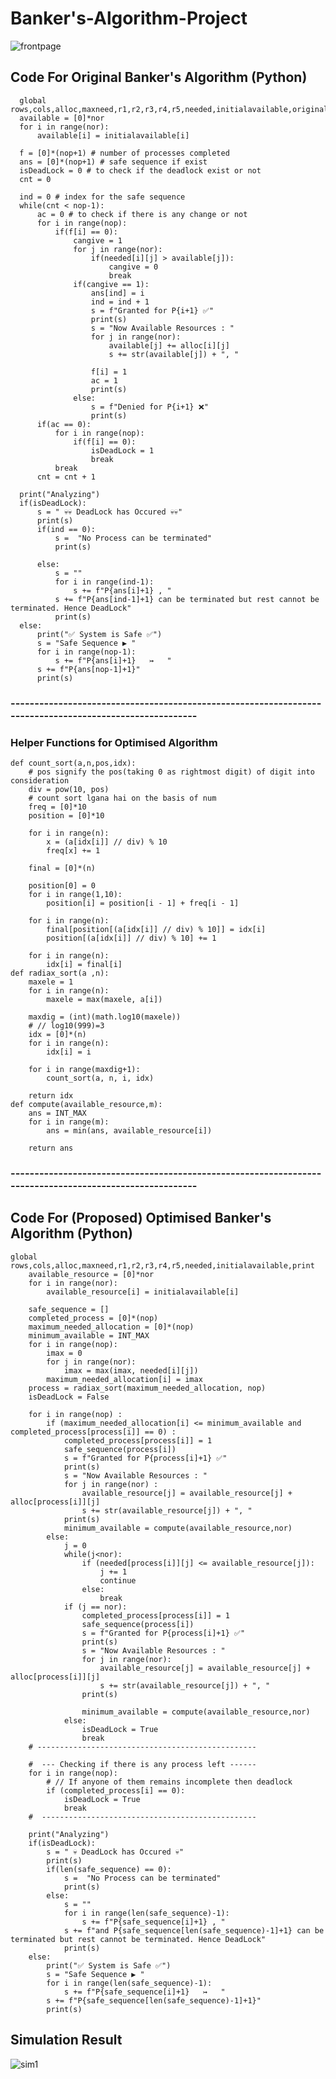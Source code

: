 # Banker's-Algorithm-Project
![frontpage](/first.PNG)
## Code For Original Banker's Algorithm (Python)
      global rows,cols,alloc,maxneed,r1,r2,r3,r4,r5,needed,initialavailable,original_result
      available = [0]*nor
      for i in range(nor):
          available[i] = initialavailable[i]
          
      f = [0]*(nop+1) # number of processes completed
      ans = [0]*(nop+1) # safe sequence if exist
      isDeadLock = 0 # to check if the deadlock exist or not
      cnt = 0
       
      ind = 0 # index for the safe sequence
      while(cnt < nop-1):
          ac = 0 # to check if there is any change or not 
          for i in range(nop):
              if(f[i] == 0):
                  cangive = 1
                  for j in range(nor):
                      if(needed[i][j] > available[j]):
                          cangive = 0
                          break  
                  if(cangive == 1):
                      ans[ind] = i
                      ind = ind + 1
                      s = f"Granted for P{i+1} ✅"
                      print(s)
                      s = "Now Available Resources : "
                      for j in range(nor):
                          available[j] += alloc[i][j]
                          s += str(available[j]) + ", "

                      f[i] = 1
                      ac = 1
                      print(s)    
                  else:
                      s = f"Denied for P{i+1} ❌"
                      print(s)    
          if(ac == 0):
              for i in range(nop):
                  if(f[i] == 0):
                      isDeadLock = 1
                      break
              break   
          cnt = cnt + 1

      print("Analyzing")
      if(isDeadLock):
          s = " 💀💀 DeadLock has Occured 💀💀"
          print(s)
          if(ind == 0):
              s =  "No Process can be terminated"
              print(s)

          else:
              s = ""
              for i in range(ind-1):
                  s += f"P{ans[i]+1} , "
              s += f"P{ans[ind-1]+1} can be terminated but rest cannot be terminated. Hence DeadLock"
              print(s) 
      else:
          print("✅ System is Safe ✅")
          s = "Safe Sequence ▶ "
          for i in range(nop-1):
              s += f"P{ans[i]+1}   ↣   "  
          s += f"P{ans[nop-1]+1}"
          print(s)

### --------------------------------------------------------------------------------------------------------

### Helper Functions for Optimised Algorithm
    def count_sort(a,n,pos,idx):
        # pos signify the pos(taking 0 as rightmost digit) of digit into consideration
        div = pow(10, pos)
        # count sort lgana hai on the basis of num
        freq = [0]*10
        position = [0]*10

        for i in range(n):
            x = (a[idx[i]] // div) % 10
            freq[x] += 1

        final = [0]*(n)

        position[0] = 0
        for i in range(1,10):
            position[i] = position[i - 1] + freq[i - 1]

        for i in range(n):
            final[position[(a[idx[i]] // div) % 10]] = idx[i]
            position[(a[idx[i]] // div) % 10] += 1

        for i in range(n):
            idx[i] = final[i]
    def radiax_sort(a ,n):
        maxele = 1
        for i in range(n):
            maxele = max(maxele, a[i])

        maxdig = (int)(math.log10(maxele))
        # // log10(999)=3
        idx = [0]*(n)
        for i in range(n):
            idx[i] = i

        for i in range(maxdig+1):
            count_sort(a, n, i, idx)

        return idx
    def compute(available_resource,m):
        ans = INT_MAX
        for i in range(m):
            ans = min(ans, available_resource[i])

        return ans
        
### --------------------------------------------------------------------------------------------------------

## Code For (Proposed) Optimised Banker's Algorithm (Python)
    global rows,cols,alloc,maxneed,r1,r2,r3,r4,r5,needed,initialavailable,print
        available_resource = [0]*nor
        for i in range(nor):
            available_resource[i] = initialavailable[i]

        safe_sequence = []
        completed_process = [0]*(nop)
        maximum_needed_allocation = [0]*(nop)
        minimum_available = INT_MAX
        for i in range(nop):
            imax = 0
            for j in range(nor):
                imax = max(imax, needed[i][j])
            maximum_needed_allocation[i] = imax
        process = radiax_sort(maximum_needed_allocation, nop)
        isDeadLock = False

        for i in range(nop) :
            if (maximum_needed_allocation[i] <= minimum_available and completed_process[process[i]] == 0) :
                completed_process[process[i]] = 1
                safe_sequence(process[i])
                s = f"Granted for P{process[i]+1} ✅"
                print(s)
                s = "Now Available Resources : "
                for j in range(nor) :
                    available_resource[j] = available_resource[j] + alloc[process[i]][j]
                    s += str(available_resource[j]) + ", "
                print(s)
                minimum_available = compute(available_resource,nor)
            else:
                j = 0
                while(j<nor):
                    if (needed[process[i]][j] <= available_resource[j]):
                        j += 1
                        continue 
                    else:
                        break
                if (j == nor):
                    completed_process[process[i]] = 1
                    safe_sequence(process[i])
                    s = f"Granted for P{process[i]+1} ✅"
                    print(s)
                    s = "Now Available Resources : "
                    for j in range(nor):
                        available_resource[j] = available_resource[j] + alloc[process[i]][j]
                        s += str(available_resource[j]) + ", "
                    print(s)

                    minimum_available = compute(available_resource,nor)
                else:
                    isDeadLock = True
                    break        
        # -------------------------------------------------

        #  --- Checking if there is any process left ------
        for i in range(nop):
            # // If anyone of them remains incomplete then deadlock
            if (completed_process[i] == 0):
                isDeadLock = True
                break
        #  ------------------------------------------------

        print("Analyzing")
        if(isDeadLock):
            s = " 💀 DeadLock has Occured 💀"
            print(s)
            if(len(safe_sequence) == 0):
                s =  "No Process can be terminated"
                print(s)
            else:
                s = ""
                for i in range(len(safe_sequence)-1):
                    s += f"P{safe_sequence[i]+1} , "
                s += f"and P{safe_sequence[len(safe_sequence)-1]+1} can be terminated but rest cannot be terminated. Hence DeadLock"
                print(s)
        else:
            print("✅ System is Safe ✅")
            s = "Safe Sequence ▶ "
            for i in range(len(safe_sequence)-1):
                s += f"P{safe_sequence[i]+1}   ↣   "  
            s += f"P{safe_sequence[len(safe_sequence)-1]+1}"
            print(s)

## Simulation Result 
![sim1](/sim1.PNG)
